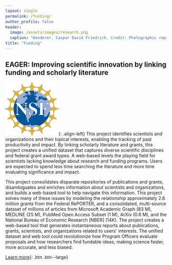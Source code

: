 ```yaml
---
layout: single
permalink: /funding/
author_profile: false
header:
  image: /assets/images/research.png
  caption: "Wanderer, Caspar David Friedrich. Credit: Photographic reproduction by Cybershot800i. (Diff), Wikimedia Commons"
title: "Funding"
---
```


## EAGER: Improving scientific innovation by linking funding and scholarly literature

![](/assets/images/nsf4.gif){: .align-left} This project identifies scientists and organizations and their topical interests, enabling the tracking of past productivity and impact. By linking scholarly literature and grants, this project creates a unified dataset that captures diverse scientific disciplines and federal grant award types. A web-based levels the playing field for scientists lacking knowledge about research and funding programs. Users are expected to spend less time searching the literature and more time evaluating significance and impact.

This project consolidates disparate repositories of publications and grants, disambiguates and enriches information about scientists and organizations, and builds a web-based tool to help navigate this information. This project solves many of these issues by modeling the relationship approximately 2.6 million grants from the Federal RePORTER, and a consolidated, multi-source dataset of millions of articles from Microsoft Academic Graph (83 M), MEDLINE (25 M), PubMed Open Access Subset (1 M), ArXiv (0.6 M), and the National Bureau of Economic Research [NBER] (14K). The project creates a web-based tool that generates instantaneous reports about publications, grants, scientists, and organizations related to users' interests. The unified dataset and web tool could revolutionize how Program Officers evaluate proposals and how researchers find fundable ideas, making science faster, more accurate, and less biased.

[Learn more](https://www.nsf.gov/awardsearch/showAward?AWD_ID=1646763){: .btn .btn--large}
